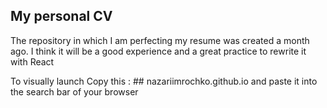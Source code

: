 ## My personal CV 
The repository in which I am perfecting my resume was created a month ago. 
I think it will be a good experience and a great practice to rewrite it with React 

 To visually launch Copy this  :  ## nazariimrochko.github.io 
 and paste it into the search bar of your browser


